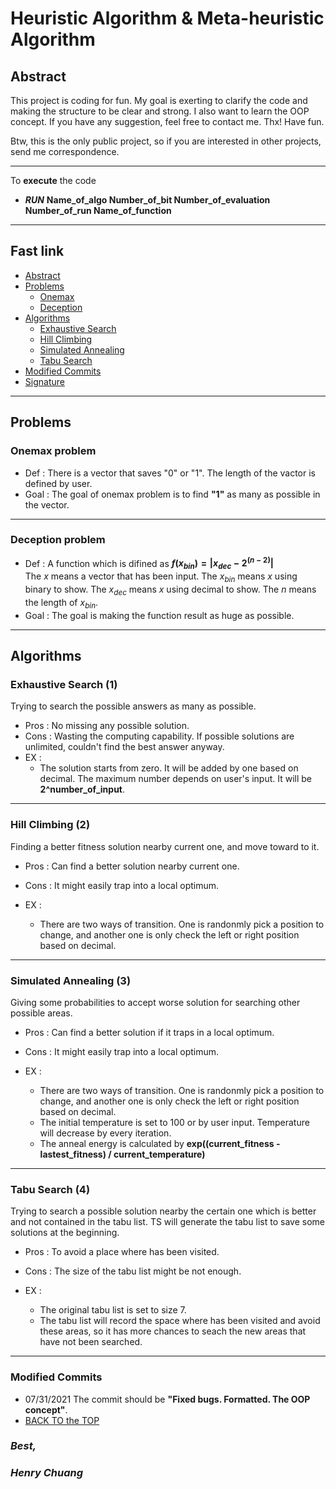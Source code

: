 # Heuristic Algorithm & Meta-heuristic Algorithm

## **Abstract**

This project is coding for fun. My goal is exerting to clarify the code and making the structure to be clear and strong. I also want to learn the OOP concept. If you have any suggestion, feel free to contact me. Thx! Have fun.  

Btw, this is the only public project, so if you are interested in other projects, send me correspondence.  

-----  
To **execute** the code  

- ***RUN*** **Name_of_algo Number_of_bit Number_of_evaluation Number_of_run Name_of_function**  

-----

## **Fast link**

- [Abstract](#abstract)
- [Problems](#problems)
  - [Onemax](#onemax-problem)
  - [Deception](#deception-problem)
- [Algorithms](#algorithms)
  - [Exhaustive Search](#exhaustive-search-1)
  - [Hill Climbing](#hill-climbing-2)
  - [Simulated Annealing](#simulated-annealing-3)
  - [Tabu Search](#tabu-search-4)
- [Modified Commits](#modified-commits)
- [Signature](#best)

-----

## **Problems**

### **Onemax problem**

- Def : There is a vector that saves "0" or "1". The length of the vactor is defined by user.  
- Goal : The goal of onemax problem is to find **"1"** as many as possible in the vector.

-----

### **Deception problem**

- Def : A function which is difined as **$f(x_{bin}) = |x_{dec} - 2 ^ {(n - 2)}|$**  
The $x$ means a vector that has been input. The $x_{bin}$ means $x$ using binary to show. The $x_{dec}$ means $x$ using decimal to show. The $n$ means the length of $x_{bin}$.  
- Goal : The goal is making the function result as huge as possible.

-----

## **Algorithms**

### **Exhaustive Search (1)**  

Trying to search the possible answers as many as possible.  

- Pros : No missing any possible solution.  
- Cons : Wasting the computing capability. If possible solutions are unlimited, couldn't find the best answer anyway.  
- EX :
  - The solution starts from zero. It will be added by one based on decimal. The maximum number depends on user's input. It will be **2^number_of_input**.

-----

### **Hill Climbing (2)**  

Finding a better fitness solution nearby current one, and move toward to it.  

- Pros : Can find a better solution nearby current one.  
- Cons : It might easily trap into a local optimum.  
- EX :

  - There are two ways of transition. One is randonmly pick a position to change,
and another one is only check the left or right position based on decimal.  

-----

### **Simulated Annealing (3)**  

Giving some probabilities to accept worse solution for searching other possible areas.  

- Pros : Can find a better solution if it traps in a local optimum.  
- Cons : It might easily trap into a local optimum.  
- EX :

  - There are two ways of transition. One is randonmly pick a position to change,
and another one is only check the left or right position based on decimal.  
  - The initial temperature is set to 100 or by user input. Temperature will decrease by every iteration.  
  - The anneal energy is calculated by **exp((current_fitness - lastest_fitness) / current_temperature)**

-----

### **Tabu Search (4)**  

Trying to search a possible solution nearby the certain one which is better and not contained in the tabu list. TS will generate the tabu list to save some solutions at the beginning.

- Pros : To avoid a place where has been visited.  
- Cons : The size of the tabu list might be not enough.  
- EX :

  - The original tabu list is set to size 7.  
  - The tabu list will record the space where has been visited and avoid these areas, so it has more chances to seach the new areas that have not been searched.

-----

### **Modified Commits**

- 07/31/2021 The commit should be **"Fixed bugs. Formatted. The OOP concept"**.
- [BACK TO the TOP](#fast-link)
  
### ***Best,***  

### ***Henry Chuang***
